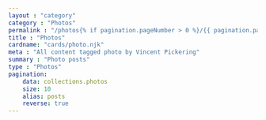 ```yaml
---
layout : "category"
category : "Photos"
permalink : "/photos{% if pagination.pageNumber > 0 %}/{{ pagination.pageNumber + 1}}{% endif %}/"
title : "Photos"
cardname: "cards/photo.njk"
meta : "All content tagged photo by Vincent Pickering"
summary : "Photo posts"
type : "Photos"
pagination:
    data: collections.photos
    size: 10
    alias: posts
    reverse: true
---
```

